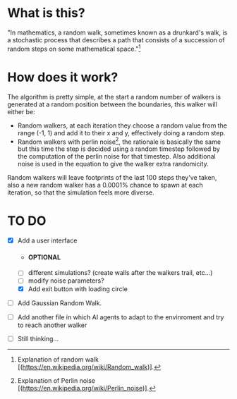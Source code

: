 # What is this?
"In mathematics, a random walk, sometimes known as a drunkard's walk, is a stochastic process that describes a path that consists of a succession of random steps on some mathematical space."[^1]

# How does it work?
The algorithm is pretty simple, at the start a random number of walkers is generated at a random position between the boundaries, this walker will either be:
- Random walkers, at each iteration they choose a random value from the range (-1, 1) and add it to their x and y, effectively doing a random step.
- Random walkers with perlin noise[^2], the rationale is basically the same but this time the step is decided using a random timestep followed by the computation of the perlin noise for that timestep. Also additional noise is used in the equation to give the walker extra randomicity.

Random walkers will leave footprints of the last 100 steps they've taken, also a new random walker has a 0.0001% chance to spawn at each iteration, so that the simulation feels more diverse.

# TO DO

- [x] Add a user interface
  - #### OPTIONAL
  - [ ] different simulations? (create walls after the walkers trail, etc...)
  - [ ] modify noise parameters?
  - [x] Add exit button with loading circle
- [ ] Add Gaussian Random Walk.
- [ ] Add another file in which AI agents to adapt to the envinroment and try to reach another walker
- [ ] Still thinking...


[^1]: Explanation of random walk [(https://en.wikipedia.org/wiki/Random_walk)].
[^2]: Explanation of Perlin noise [(https://en.wikipedia.org/wiki/Perlin_noise)].
